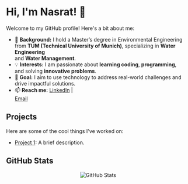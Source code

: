 # Hi, I'm Nasrat! 👋

Welcome to my GitHub profile! Here's a bit about me:

- 🌱 **Background:** I hold a Master’s degree in Environmental Engineering  
  from **TUM (Technical University of Munich)**, specializing in **Water Engineering**  
  and **Water Management**.
- 💡 **Interests:** I am passionate about **learning coding**, **programming**,  
  and solving **innovative problems**.
- 🚀 **Goal:** I aim to use technology to address real-world challenges and  
  drive impactful solutions.
- 📫 **Reach me:** [LinkedIn](https://www.linkedin.com/in/nasratmaiwand/) |  
  [Email](mailto:nasratmaiwand@gmail.com)

## Projects

Here are some of the cool things I've worked on:

- [Project 1](https://github.com/nasratmn/project1): A brief description.

## GitHub Stats

<!-- markdownlint-disable MD033 -->
<div align="center">
  <img src="https://github-readme-stats.vercel.app/api?username=nasratmn&show_icons=true&theme=radical" alt="GitHub Stats">
</div>
<!-- markdownlint-enable MD033 -->

